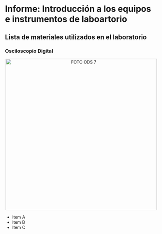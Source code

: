 # Informe: Introducción a los equipos e instrumentos de laboartorio

##  Lista de materiales utilizados en el laboratorio

###  Osciloscopio Digital

<p align="center">
  <img src="blob:https://web.whatsapp.com/d6cc1b9c-28ae-484e-9241-143f27614f19" alt="FOTO ODS 7" width="500px" />
</p>


*  Item A
*  Item B
*  Item C

